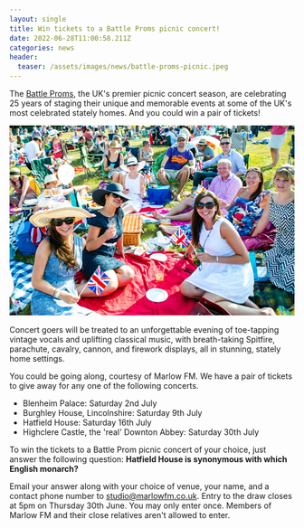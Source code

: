 ```yaml
---
layout: single
title: Win tickets to a Battle Proms picnic concert!
date: 2022-06-28T11:00:58.211Z
categories: news
header:
  teaser: /assets/images/news/battle-proms-picnic.jpeg
---
```

The [Battle Proms](https://www.battleproms.com/), the UK's premier picnic concert season, are celebrating 25 years of staging their unique and memorable events at some of the UK's most celebrated stately homes. And you could win a pair of tickets! 

![](/assets/images/news/battle-proms-picnic.jpeg)

Concert goers will be treated to an unforgettable evening of toe-tapping vintage vocals and uplifting classical music, with breath-taking Spitfire, parachute, cavalry, cannon, and firework displays, all in stunning, stately home settings.

You could be going along, courtesy of Marlow FM. We have a pair of tickets to give away for any one of the following concerts. 

* Blenheim Palace: Saturday 2nd July 
* Burghley House, Lincolnshire: Saturday 9th July 
* Hatfield House: Saturday 16th July 
* Highclere Castle, the 'real' Downton Abbey: Saturday 30th July 

To win the tickets to a Battle Prom picnic concert of your choice, just answer the following question: **Hatfield House is synonymous with which English monarch?** 

Email your answer along with your choice of venue, your name, and a contact phone number to [studio@marlowfm.co.uk](mailto:studio@marlowfm.co.uk). Entry to the draw closes at 5pm on Thursday 30th June. You may only enter once. Members of Marlow FM and their close relatives aren't allowed to enter.